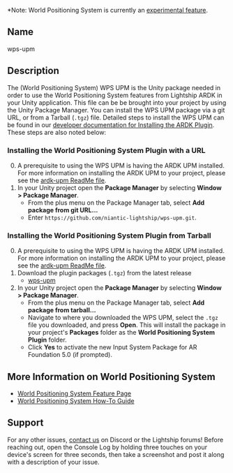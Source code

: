 *Note: World Positioning System is currently an [experimental feature](https://lightship.dev/docs/ardk/experimental/). 

## Name
wps-upm

## Description
The (World Positioning System) WPS UPM is the Unity package needed in order to use the World Positioning System features from Lightship ARDK in your Unity application. This file can be be brought into your project by using the Unity Package Manager. You can install the WPS UPM package via a git URL, or from a Tarball (`.tgz`) file. Detailed steps to install the WPS UPM can be found in our [developer documentation for Installing the ARDK Plugin](https://lightship.dev/docs/ardk/setup/#installing-the-ardk-plugin-with-a-url). These steps are also noted below:

### Installing the World Positioning System Plugin with a URL
0. A prerequisite to using the WPS UPM is having the ARDK UPM installed. For more information on installing the ARDK UPM to your project, please see the [ardk-upm ReadMe file](https://github.com/niantic-lightship/ardk-upm/blob/main/README.md). 
1. In your Unity project open the **Package Manager** by selecting **Window > Package Manager**. 
	- From the plus menu on the Package Manager tab, select **Add package from git URL...**
	- Enter `https://github.com/niantic-lightship/wps-upm.git`. 

### Installing the World Positioning System Plugin from Tarball
0. A prerequisite to using the WPS UPM is having the ARDK UPM installed. For more information on installing the ARDK UPM to your project, please see the [ardk-upm ReadMe file](https://github.com/niantic-lightship/ardk-upm/blob/main/README.md). 
1. Download the plugin packages (`.tgz`) from the latest release
	- [wps-upm](https://github.com/niantic-lightship/wps-upm/releases/latest)
2. In your Unity project open the **Package Manager** by selecting **Window > Package Manager**. 
	- From the plus menu on the Package Manager tab, select **Add package from tarball...**
	- Navigate to where you downloaded the WPS UPM, select the `.tgz` file you downloaded, and press **Open**. This will install the package in your project's **Packages** folder as the **World Positioning System Plugin** folder. 
	- Click **Yes** to activate the new Input System Package for AR Foundation 5.0 (if prompted). 

## More Information on World Positioning System
- [World Positioning System Feature Page](https://lightship.dev/docs/ardk/experimental/world_pose/)
- [World Positioning System How-To Guide](https://lightship.dev/docs/ardk/how-to/ar/world_pose/)

## Support
For any other issues, [contact us](https://lightship.dev/docs/ardk/contact_us/) on Discord or the Lightship forums! Before reaching out, open the Console Log by holding three touches on your device's screen for three seconds, then take a screenshot and post it along with a description of your issue.
